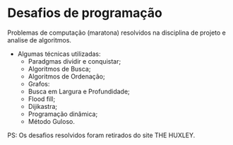 # Desafios de programação
 
 Problemas de computação (maratona) resolvidos na disciplina de projeto e analise de algoritmos.
 
 - Algumas técnicas utilizadas:
   - Paradgmas dividir e conquistar;
   - Algoritmos de Busca;
   - Algoritmos de Ordenação;
   - Grafos:
    - Busca em Largura e Profundidade;
    - Flood fill;
    - Dijikastra;
   - Programação dinâmica;
   - Método Guloso.
 
 
 PS: Os desafios resolvidos foram retirados do site THE HUXLEY.

